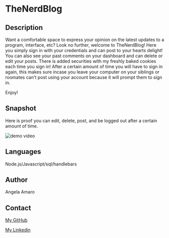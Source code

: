 # TheNerdBlog

## Description

Want a comfortable space to express your opinion on the latest updates to a program, interface, etc? Look no further, welcome to TheNerdBlog! Here you simply sign in with your credentials and can post to your hearts delight! You can also see your past comments on your dashboard and can delete or edit your posts. There is added securities with my freshly baked cookies each time you sign in! After a certain amount of time you will have to sign in again, this makes sure incase you leave your computer on your siblings or roomates can't post using your account because it will prompt them to sign in.

Enjoy!

## Snapshot

Here is proof you can edit, delete, post, and be logged out after a certain amount of time.

![demo video](./ecommerce.jpg)

## Languages

Node.js/Javascript/sql/handlebars

## Author

Angela Amaro

## Contact

[My GitHub](https://github.com/Angela-Amaro)

[My Linkedin](https://www.linkedin.com/in/angela-amaro-342792204/)
